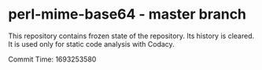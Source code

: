 # perl-mime-base64 - master branch

This repository contains frozen state of the repository.
Its history is cleared. It is used only for static code
analysis with Codacy.

Commit Time: 1693253580